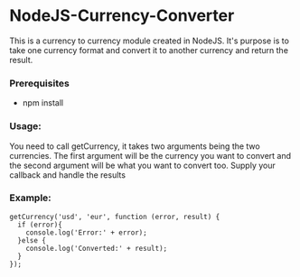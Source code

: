 # NodeJS-Currency-Converter

This is a currency to currency module created in NodeJS. It's purpose is to take one currency format and convert it to another currency and return the result.

### Prerequisites

* npm install

### Usage:

You need to call getCurrency, it takes two arguments being the two currencies. 
The first argument will be the currency you want to convert and the second argument will be what you want to convert too.
Supply your callback and handle the results

### Example:
```
getCurrency('usd', 'eur', function (error, result) {
  if (error){
    console.log('Error:' + error);
  }else {
    console.log('Converted:' + result);
  } 
});
```
